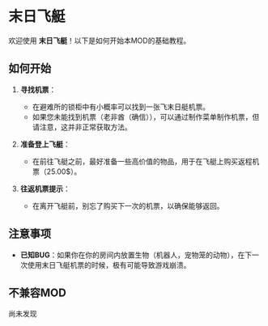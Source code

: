 # 末日飞艇

欢迎使用 **末日飞艇**！以下是如何开始本MOD的基础教程。

## 如何开始
1. **寻找机票**：
   - 在避难所的锁柜中有小概率可以找到一张飞末日艇机票。
   - 如果您未能找到机票（老非酋（确信）），可以通过制作菜单制作机票，但请注意，这并非正常获取方法。

2. **准备登上飞艇**：
   - 在前往飞艇之前，最好准备一些高价值的物品，用于在飞艇上购买返程机票（25.00$）。

3. **往返机票提示**：
   - 在离开飞艇前，别忘了购买下一次的机票，以确保能够返回。

## 注意事项
- **已知BUG**：如果你在你的房间内放置生物（机器人，宠物笼的动物），在下一次使用末日飞艇机票的时候，极有可能导致游戏崩溃。

## 不兼容MOD
   尚未发现
